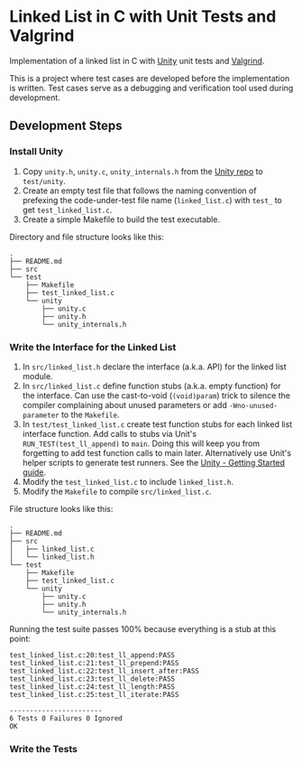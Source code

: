 # Linked List in C with Unit Tests and Valgrind

Implementation of a linked list in C with [Unity](https://github.com/ThrowTheSwitch/Unity) unit tests and [Valgrind](http://valgrind.org/).

This is a project where test cases are developed before the implementation is written. Test cases serve as a debugging and verification tool used during development.

## Development Steps

### Install Unity

1. Copy `unity.h`, `unity.c`, `unity_internals.h` from the [Unity repo](https://github.com/ThrowTheSwitch/Unity) to `test/unity`.
1. Create an empty test file that follows the naming convention of prefexing the code-under-test file name (`linked_list.c`) with `test_` to get `test_linked_list.c`.
1. Create a simple Makefile to build the test executable.

Directory and file structure looks like this:

```text
.
├── README.md
├── src
└── test
    ├── Makefile
    ├── test_linked_list.c
    └── unity
        ├── unity.c
        ├── unity.h
        └── unity_internals.h
```

### Write the Interface for the Linked List

1. In `src/linked_list.h` declare the interface (a.k.a. API) for the linked list module.
1. In `src/linked_list.c` define function stubs (a.k.a. empty function) for the interface. Can use the cast-to-void (```(void)param```) trick to silence the compiler complaining about unused parameters or add `-Wno-unused-parameter` to the `Makefile`.
1. In `test/test_linked_list.c` create test function stubs for each linked list interface function. Add calls to stubs via Unit's `RUN_TEST(test_ll_append)` to `main`. Doing this will keep you from forgetting to add test function calls to main later. Alternatively use Unit's helper scripts to generate test runners. See the [Unity - Getting Started guide](https://github.com/ThrowTheSwitch/Unity/blob/master/docs/UnityGettingStartedGuide.md).
1. Modify the `test_linked_list.c` to include `linked_list.h`.
1. Modify the `Makefile` to compile `src/linked_list.c`.

File structure looks like this:

```text
.
├── README.md
├── src
│   ├── linked_list.c
│   └── linked_list.h
└── test
    ├── Makefile
    ├── test_linked_list.c
    └── unity
        ├── unity.c
        ├── unity.h
        └── unity_internals.h
```

Running the test suite passes 100% because everything is a stub at this point:

```text
test_linked_list.c:20:test_ll_append:PASS
test_linked_list.c:21:test_ll_prepend:PASS
test_linked_list.c:22:test_ll_insert_after:PASS
test_linked_list.c:23:test_ll_delete:PASS
test_linked_list.c:24:test_ll_length:PASS
test_linked_list.c:25:test_ll_iterate:PASS

-----------------------
6 Tests 0 Failures 0 Ignored 
OK
```

### Write the Tests
